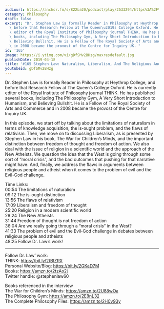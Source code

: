 ```yaml
---
audiourl: https://anchor.fm/s/822ba20/podcast/play/2533294/https%3A%2F%2Fd3ctxlq1ktw2nl.cloudfront.net%2Fproduction%2F2019-2-2%2F10725817-44100-2-7536a04272b68.m4a
category: Philosophy
draft: false
excerpt: "Dr. Stephen Law is formally Reader in Philosophy at Heythrop College, and\
  \ before that Research Fellow at The Queen\u2019s College Oxford. He is currently\
  \ editor of the Royal Institute of Philosophy journal THINK. He has published several\
  \ books, including The Philosophy Gym, A Very Short Introduction to Humanism, and\
  \ Believing Bullshit. He is a Fellow of The Royal Society of Arts and Commerce and\
  \ in 2008 became the provost of the Centre for Inquiry UK. "
id: '165'
image: https://i.ytimg.com/vi/gDfSMv2BHzg/maxresdefault.jpg
publishDate: 2019-04-18
title: '#165 Stephen Law: Naturalism, Liberalism, And The Religious And The Atheists'
youtubeid: gDfSMv2BHzg
---
```

<div class="timelinks">

Dr. Stephen Law is formally Reader in Philosophy at Heythrop College, and before that Research Fellow at The Queen’s College Oxford. He is currently editor of the Royal Institute of Philosophy journal THINK. He has published several books, including The Philosophy Gym, A Very Short Introduction to Humanism, and Believing Bullshit. He is a Fellow of The Royal Society of Arts and Commerce and in 2008 became the provost of the Centre for Inquiry UK. 

In this episode, we start off by talking about the limitations of naturalism in terms of knowledge acquisition, the is-ought problem, and the flaws of relativism. Then, we move on to discussing Liberalism, as is presented by Stephen Law in his book, The War for Children’s Minds, and the important distinction between freedom of thought and freedom of action. We also deal with the issue of religion in a scientific world and the approach of the New Atheists. We question the idea that the West is going through some sort of “moral crisis”, and the bad outcomes that pushing for that narrative might have. And, finally, we address the flaws in arguments between religious people and atheist when it comes to the problem of evil and the Evil-God challenge.

Time Links:  
<time>00:54</time> The limitations of naturalism  
<time>09:12</time> The is-ought distinction        
<time>13:56</time> The flaws of relativism                   
<time>17:09</time> Liberalism and freedom of thought               
<time>25:20</time> Religion in a modern scientific world                    
<time>28:24</time> The New Atheists            
<time>31:44</time> Freedom of thought is not freedom of action       
<time>36:04</time> Are we really going through a “moral crisis” in the West?      
<time>41:33</time> The problem of evil and the Evil-God challenge in debates between religious people and atheists  
<time>48:25</time> Follow Dr. Law’s work!

---

Follow Dr. Law’ work:  
THINK: https://bit.ly/2tBIZRX  
Personal Website/Blog: https://bit.ly/2GKaD7M  
Books: https://amzn.to/2tzAo2j  
Twitter handle: @stephenlaw60 

Books referenced in the interview  
The War for Children’s Minds: https://amzn.to/2U88wOa  
The Philosophy Gym: https://amzn.to/2E8nL32  
The Complete Philosophy Files: https://amzn.to/2H0v93y
</div>

